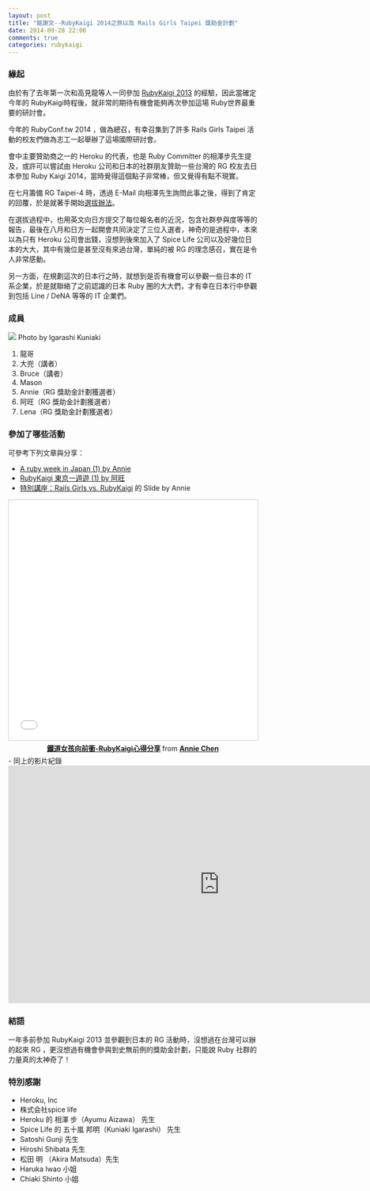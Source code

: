 ```yaml
---
layout: post
title: "銘謝文--RubyKaigi 2014之旅以及 Rails Girls Taipei 獎助金計劃"
date: 2014-09-28 22:00
comments: true
categories: rubykaigi
---
```


### 緣起

由於有了去年第一次和高見龍等人一同參加 [RubyKaigi 2013](/blog/2013/06/07/rubykaigi2013-lt/) 的經驗，因此當確定今年的 RubyKaigi時程後，就非常的期待有機會能夠再次參加這場 Ruby世界最重要的研討會。

今年的 RubyConf.tw 2014 ，做為總召，有幸召集到了許多 Rails Girls Taipei 活動的校友們做為志工一起舉辦了這場國際研討會。

會中主要贊助商之一的 Heroku 的代表，也是 Ruby Committer 的相澤步先生提及，或許可以嘗試由 Heroku 公司和日本的社群朋友贊助一些台灣的 RG 校友去日本參加 Ruby Kaigi 2014，當時覺得這個點子非常棒，但又覺得有點不現實。

在七月籌備 RG Taipei-4 時，透過 E-Mail 向相澤先生詢問此事之後，得到了肯定的回覆，於是就著手開始[選拔辦法](http://railsgirls.tw/2014/07/28/rubykaigi-scholarship/)。
 
在選拔過程中，也用英文向日方提交了每位報名者的近況，包含社群參與度等等的報告，最後在八月和日方一起開會共同決定了三位入選者，神奇的是過程中，本來以為只有 Heroku 公司會出錢，沒想到後來加入了 Spice Life 公司以及好幾位日本的大大，其中有幾位是甚至沒有來過台灣，單純的被 RG 的理念感召，實在是令人非常感動。

另一方面，在規劃這次的日本行之時，就想到是否有機會可以參觀一些日本的 IT 系企業，於是就聯絡了之前認識的日本 Ruby 圈的大大們，才有幸在日本行中參觀到包括 Line / DeNA 等等的 IT 企業們。

### 成員

![](https://farm6.staticflickr.com/5573/15081062158_baa41b8641_b_d.jpg)
Photo by Igarashi Kuniaki

1.  龍哥
1.  大兜（講者）
1.  Bruce（講者）
1.  Mason
1.  Annie（RG 獎助金計劃獲選者）
1.  阿旺（RG 獎助金計劃獲選者）
1.  Lena（RG 獎助金計劃獲選者）

### 參加了哪些活動

可參考下列文章與分享：

- [A ruby week in Japan (1) by Annie ](http://blog.annideas.com/2014/09/29/a-ruby-week-in-japan-1/)
- [RubyKaigi 東京一週遊 (1) by 阿旺](https://awonwon.wordpress.com/2014/10/05/rubykaigi-%E6%9D%B1%E4%BA%AC%E4%B8%80%E9%80%B1%E9%81%8A-1/)
- [特別講座：Rails Girls vs. RubyKaigi](http://railsgirls.kktix.cc/events/rubykaigi2014) 的 Slide by Annie
<center><iframe src="//www.slideshare.net/slideshow/embed_code/43105512?startSlide=10" width="595" height="485" frameborder="0" marginwidth="0" marginheight="0" scrolling="no" style="border:1px solid #CCC; border-width:1px; margin-bottom:5px; max-width: 100%;" allowfullscreen> </iframe> <div style="margin-bottom:5px"> <strong> <a href="//www.slideshare.net/AnnieChen51/rubykaigi-43105512" title="鐵道女孩向前衝-RubyKaigi心得分享" target="_blank">鐵道女孩向前衝-RubyKaigi心得分享</a> </strong> from <strong><a href="//www.slideshare.net/AnnieChen51" target="_blank">Annie Chen</a></strong> </div></center>
- 同上的影片紀錄
<center><iframe width="853" height="480" src="https://www.youtube.com/embed/ggdH2VTqZ_U" frameborder="0" allowfullscreen></iframe></center>

### 結語

一年多前參加 RubyKaigi 2013 並參觀到日本的 RG 活動時，沒想過在台灣可以辦的起來 RG ，更沒想過有機會參與到史無前例的獎助金計劃，只能說 Ruby 社群的力量真的太神奇了！

### 特別感謝

-  Heroku, Inc
-  株式会社spice life
-  Heroku 的 相澤 步（Ayumu Aizawa） 先生
-  Spice Life 的 五十嵐 邦明（Kuniaki Igarashi） 先生
-  Satoshi Gunji 先生
-  Hiroshi Shibata 先生
-  松田 明 （Akira Matsuda）先生
-  Haruka Iwao 小姐
-  Chiaki Shinto 小姐

